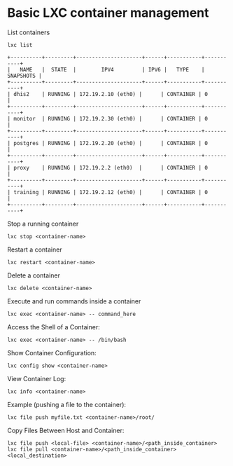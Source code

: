 # Basic LXC container management
List containers <br>
```
lxc list

+----------+---------+---------------------+------+-----------+-----------+
|   NAME   |  STATE  |        IPV4         | IPV6 |   TYPE    | SNAPSHOTS |
+----------+---------+---------------------+------+-----------+-----------+
| dhis2    | RUNNING | 172.19.2.10 (eth0) |      | CONTAINER | 0         |
+----------+---------+---------------------+------+-----------+-----------+
| monitor  | RUNNING | 172.19.2.30 (eth0) |      | CONTAINER | 0         |
+----------+---------+---------------------+------+-----------+-----------+
| postgres | RUNNING | 172.19.2.20 (eth0) |      | CONTAINER | 0         |
+----------+---------+---------------------+------+-----------+-----------+
| proxy    | RUNNING | 172.19.2.2 (eth0)  |      | CONTAINER | 0         |
+----------+---------+---------------------+------+-----------+-----------+
| training | RUNNING | 172.19.2.12 (eth0) |      | CONTAINER | 0         |
+----------+---------+---------------------+------+-----------+-----------+
```
Stop a running container 

`lxc stop <container-name>`

Restart a container

`lxc restart <container-name>`

Delete a container

`lxc delete <container-name>`

Execute and run commands inside a container 

`lxc exec <container-name> -- command_here`

Access the Shell of a Container:
```
lxc exec <container-name> -- /bin/bash
```
Show Container Configuration:
```
lxc config show <container-name>
```
View Container Log:
```
lxc info <container-name>
```
Example (pushing a file to the container):
```
lxc file push myfile.txt <container-name>/root/
```
Copy Files Between Host and Container:
```
lxc file push <local-file> <container-name>/<path_inside_container>
lxc file pull <container-name>/<path_inside_container> <local_destination>
```


